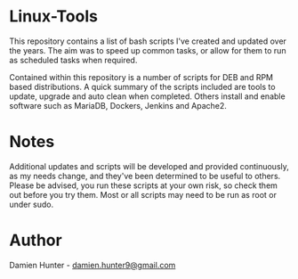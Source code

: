 # Linux-Tools
This repository contains a list of bash scripts I've created and updated over the years. The aim was to speed up common tasks, or allow for them to
run as scheduled tasks when required.

Contained within this repository is a number of scripts for DEB and RPM based distributions. A quick summary of the scripts included are tools to update, upgrade
and auto clean when completed. Others install and enable software such as MariaDB, Dockers, Jenkins and Apache2.

# Notes
  Additional updates and scripts will be developed and provided continuously, as my needs change, and they've been determined to be useful to others. Please be 
  advised, you run these scripts at your own risk, so check them out before you try them. Most or all scripts may need to be run as root or under sudo.

# Author
  Damien Hunter - damien.hunter9@gmail.com
